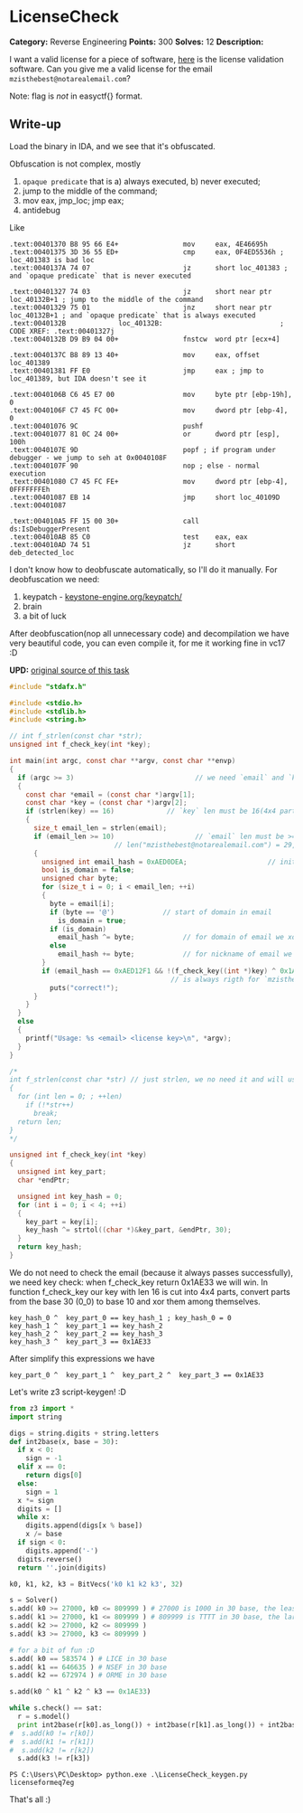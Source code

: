 # LicenseCheck

**Category:** Reverse Engineering
**Points:** 300
**Solves:** 12
**Description:**

I want a valid license for a piece of software, [here](https://github.com/EasyCTF/easyctf-iv-problems/raw/master/license_check/license_check.exe) is the license validation software. Can you give me a valid license for the email `mzisthebest@notarealemail.com`?

Note: flag is _not_ in easyctf{} format.

## Write-up

Load the binary in IDA, and we see that it's obfuscated.

Obfuscation is not complex, mostly
1) `opaque predicate` that is
  a) always executed,
  b) never executed;
2) jump to the middle of the command;
3) mov eax, jmp_loc; jmp eax;
4) antidebug

Like

```
.text:00401370 B8 95 66 E4+                mov     eax, 4E46695h
.text:00401375 3D 36 55 ED+                cmp     eax, 0F4ED5536h ; loc_401383 is bad loc
.text:0040137A 74 07                       jz      short loc_401383 ; and `opaque predicate` that is never executed
```
```
.text:00401327 74 03                       jz      short near ptr loc_40132B+1 ; jump to the middle of the command
.text:00401329 75 01                       jnz     short near ptr loc_40132B+1 ; and `opaque predicate` that is always executed
.text:0040132B             loc_40132B:                             ; CODE XREF: .text:00401327j
.text:0040132B D9 B9 04 00+                fnstcw  word ptr [ecx+4]
```
```
.text:0040137C B8 89 13 40+                mov     eax, offset loc_401389
.text:00401381 FF E0                       jmp     eax ; jmp to loc_401389, but IDA doesn't see it
```
```
.text:0040106B C6 45 E7 00                 mov     byte ptr [ebp-19h], 0
.text:0040106F C7 45 FC 00+                mov     dword ptr [ebp-4], 0
.text:00401076 9C                          pushf
.text:00401077 81 0C 24 00+                or      dword ptr [esp], 100h
.text:0040107E 9D                          popf ; if program under debugger - we jump to seh at 0x0040108F
.text:0040107F 90                          nop ; else - normal execution
.text:00401080 C7 45 FC FE+                mov     dword ptr [ebp-4], 0FFFFFFFEh
.text:00401087 EB 14                       jmp     short loc_40109D
.text:00401087
```
```
.text:004010A5 FF 15 00 30+                call    ds:IsDebuggerPresent
.text:004010AB 85 C0                       test    eax, eax
.text:004010AD 74 51                       jz      short deb_detected_loc
```

I don't know how to deobfuscate automatically, so I'll do it manually. For deobfuscation we need:
1) keypatch - [keystone-engine.org/keypatch/](https://www.keystone-engine.org/keypatch/) 
2) brain
3) a bit of luck

After deobfuscation(nop all unnecessary code) and decompilation we have very beautiful code, you can even compile it, for me it working fine in vc17 :D

**UPD:** [original source of this task](https://github.com/EasyCTF/easyctf-iv-problems/tree/master/license_check/source)

```C
#include "stdafx.h"

#include <stdio.h>
#include <stdlib.h>
#include <string.h>

// int f_strlen(const char *str);
unsigned int f_check_key(int *key);

int main(int argc, const char **argv, const char **envp)
{
  if (argc >= 3)                              // we need `email` and `key`
  {
    const char *email = (const char *)argv[1];
    const char *key = (const char *)argv[2];
    if (strlen(key) == 16)             // `key` len must be 16(4x4 parts)
    {
      size_t email_len = strlen(email);
      if (email_len >= 10)                    // `email` len must be >= 10
                          // len("mzisthebest@notarealemail.com") = 29, all is ok :D
      {
        unsigned int email_hash = 0xAED0DEA;                    // initial email_hash value
        bool is_domain = false;
        unsigned char byte;
        for (size_t i = 0; i < email_len; ++i)
        {
          byte = email[i];
          if (byte == '@')            // start of domain in email
            is_domain = true;
          if (is_domain)
            email_hash ^= byte;            // for domain of email we xor email_hash with ord(byte)
          else
            email_hash += byte;            // for nickname of email we add to email_hash ord(byte)
        }
        if (email_hash == 0xAED12F1 && !(f_check_key((int *)key) ^ 0x1AE33))// `email_hash == 0xAED12F1`
                                        // is always rigth for `mzisthebest@notarealemail.com`
          puts("correct!");
      }
    }
  }
  else
  {
    printf("Usage: %s <email> <license key>\n", *argv);
  }
}

/*
int f_strlen(const char *str) // just strlen, we no need it and will use standart strlen
{
  for (int len = 0; ; ++len)
    if (!*str++)
      break;
  return len;
}
*/

unsigned int f_check_key(int *key)
{
  unsigned int key_part;
  char *endPtr;

  unsigned int key_hash = 0;
  for (int i = 0; i < 4; ++i)
  {
    key_part = key[i];
    key_hash ^= strtol((char *)&key_part, &endPtr, 30);
  }
  return key_hash;
}
```

We do not need to check the email (because it always passes successfully), we need key check: when f_check_key return 0x1AE33 we will win.
In function f_check_key our key with len 16 is cut into 4x4 parts, convert parts from the base 30 (0_0) to base 10 and xor them among themselves.
```
key_hash_0 ^  key_part_0 == key_hash_1 ; key_hash_0 = 0
key_hash_1 ^  key_part_1 == key_hash_2
key_hash_2 ^  key_part_2 == key_hash_3
key_hash_3 ^  key_part_3 == 0x1AE33
```

After simplify this expressions we have
```
key_part_0 ^  key_part_1 ^  key_part_2 ^  key_part_3 == 0x1AE33
```

Let's write z3 script-keygen! :D

```python
from z3 import *
import string

digs = string.digits + string.letters
def int2base(x, base = 30):
  if x < 0:
    sign = -1
  elif x == 0:
    return digs[0]
  else:
    sign = 1
  x *= sign
  digits = []
  while x:
    digits.append(digs[x % base])
    x /= base
  if sign < 0:
    digits.append('-')
  digits.reverse()
  return ''.join(digits)

k0, k1, k2, k3 = BitVecs('k0 k1 k2 k3', 32)

s = Solver()
s.add( k0 >= 27000, k0 <= 809999 ) # 27000 is 1000 in 30 base, the least digit with 4 symbols
s.add( k1 >= 27000, k1 <= 809999 ) # 809999 is TTTT in 30 base, the largest digit with 4 symbols
s.add( k2 >= 27000, k2 <= 809999 )
s.add( k3 >= 27000, k3 <= 809999 )

# for a bit of fun :D
s.add( k0 == 583574 ) # LICE in 30 base
s.add( k1 == 646635 ) # NSEF in 30 base
s.add( k2 == 672974 ) # ORME in 30 base

s.add(k0 ^ k1 ^ k2 ^ k3 == 0x1AE33)

while s.check() == sat:
  r = s.model()
  print int2base(r[k0].as_long()) + int2base(r[k1].as_long()) + int2base(r[k2].as_long()) + int2base(r[k3].as_long())
#  s.add(k0 != r[k0])
#  s.add(k1 != r[k1])
#  s.add(k2 != r[k2])
  s.add(k3 != r[k3])
```

```
PS C:\Users\PC\Desktop> python.exe .\LicenseCheck_keygen.py
licenseformeq7eg
```

That's all :)
